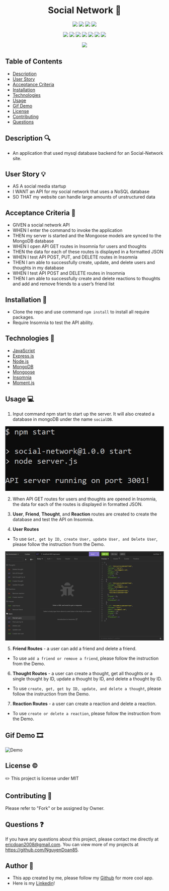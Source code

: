<h1 align="center">Social Network 💬</h1>

<p align="center">
    <img src="https://img.shields.io/github/repo-size/NguyenDoan85/Social-Network" />
    <img src="https://img.shields.io/github/languages/top/NguyenDoan85/Social-Network"  />
    <img src="https://img.shields.io/github/issues/NguyenDoan85/Social-Network" />
    <img src="https://img.shields.io/github/last-commit/NguyenDoan85/Social-Network" >
    </a>
</p>

<p align="center">
    <img src="https://img.shields.io/badge/Javascript-yellow" />
    <img src="https://img.shields.io/badge/MongoDB-blue"  />
    <img src="https://img.shields.io/badge/Mongoose-lightgrey" />
    <img src="https://img.shields.io/badge/Insomnia-orange" />
    <img src="https://img.shields.io/badge/Node.js-blue"  />
    <img src="https://img.shields.io/badge/Express.js-green" />
    <img src="https://img.shields.io/badge/Moment.js-teal" />
</p>

<p align="center">
    <img src="http://img.shields.io/badge/license-MIT-blue.svg"/>
</p>

## Table of Contents

- [Description](#description-🔍)
- [User Story](#user-story-💡)
- [Acceptance Criteria](#acceptance-criteria-🎯)
- [Installation](#installation-💾)
- [Technologies](#technologies-🔧)
- [Usage](#usage-💻)
- [Gif Demo](#Gif-Demo-🎞️)
- [License](#license-©️)
- [Contributing](#contributing-🧩)
- [Questions](#questions-❓)


## Description 🔍

- An application that used mysql database backend for an Social-Network site.

## User Story 💡

- AS A social media startup
- I WANT an API for my social network that uses a NoSQL database
- SO THAT my website can handle large amounts of unstructured data

## Acceptance Criteria 🎯

- GIVEN a social network API
- WHEN I enter the command to invoke the application
- THEN my server is started and the Mongoose models are synced to the MongoDB database
- WHEN I open API GET routes in Insomnia for users and thoughts
- THEN the data for each of these routes is displayed in a formatted JSON
- WHEN I test API POST, PUT, and DELETE routes in Insomnia
- THEN I am able to successfully create, update, and delete users and thoughts in my database
- WHEN I test API POST and DELETE routes in Insomnia
- THEN I am able to successfully create and delete reactions to thoughts and add and remove friends to a user’s friend list

## Installation 💾
- Clone the repo and use command `npm install` to install all require packages. 
- Require Insomnia to test the API ability.

## Technologies 🔧
- [JavaScript](https://developer.mozilla.org/en-US/docs/Web/JavaScript)
- [Express.js](https://expressjs.com/)
- [Node.js](https://nodejs.org/en/)
- [MongoDB](https://www.mongodb.com/)
- [Mongoose](https://mongoosejs.com/)
- [Insomnia](https://insomnia.rest/)
- [Moment.js](https://www.npmjs.com/package/moment)

## Usage 💻

1. Input command npm start to start up the server. It will also created a database in mongoDB under the name `socialDB`.

<img src="./asset/start-server.jpg">

2. When API GET routes for users and thoughts are opened in Insomnia, the data for each of the routes is displayed in formatted JSON.

3. **User**, **Friend**, **Thought**, and **Reaction** routes are created to create the database and test the API on Insomnia.

4. **User Routes** 
- To use `Get, get by ID, create User, update User, and Delete User`, please follow the instruction from the Demo.

<img src="./asset/users.jpg">

5. **Friend Routes** - a user can add a friend and delete a friend.

- To use `add a friend or remove a friend`, please follow the instruction from the Demo.

6. **Thought Routes** - a user can create a thought, get all thoughts or a single thought by ID, update a thought by ID, and delete a thought by ID.

- To use `create, get, get by ID, update, and delete a thought`, please follow the instruction from the Demo.

7. **Reaction Routes** - a user can create a reaction and delete a reaction.

- To use `create or delete a reaction`, please follow the instruction from the Demo.

## Gif Demo 🎞️
![Demo](./asset/Demo.gif)

## License ©️
✏️ This project is license under MIT

## Contributing 🧩

Please refer to "Fork" or be assigned by Owner.

## Questions ❓

If you have any questions about this project, please contact me directly at ericdoan2008@gmail.com. You can view more of my projects at https://github.com/NguyenDoan85.

## Author 🎊

- This app created by me, please follow my [Github](https://github.com/NguyenDoan85) for more cool app. 
- Here is my [Linkedin](https://www.linkedin.com/in/eric-doan-80547b86/)!